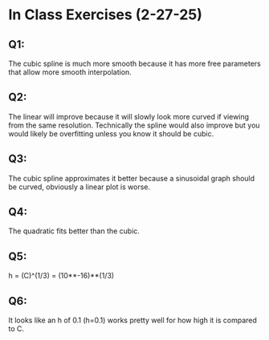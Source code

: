 # In Class Exercises (2-27-25)

## Q1:

The cubic spline is much more smooth because it has more free parameters that allow more smooth interpolation.

## Q2:

The linear will improve because it will slowly look more curved if viewing from the same resolution. Technically the spline would also improve but you would likely be overfitting unless you know it should be cubic.

## Q3:

The cubic spline approximates it better because a sinusoidal graph should be curved, obviously a linear plot is worse.


## Q4:

The quadratic fits better than the cubic.

## Q5:

h = (C)^(1/3) = (10**-16)**(1/3)

## Q6:

It looks like an h of 0.1 (h=0.1) works pretty well for how high it is compared to C.